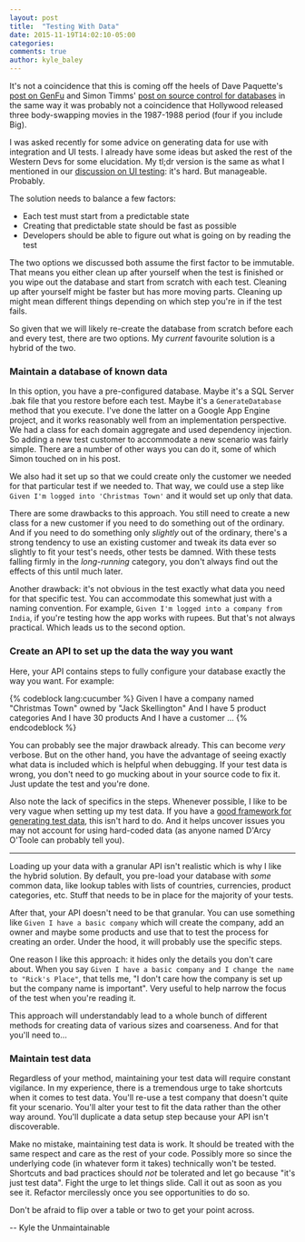 ```yaml
---
layout: post
title:  "Testing With Data"
date: 2015-11-19T14:02:10-05:00
categories:
comments: true
author: kyle_baley
---
```


It's not a coincidence that this is coming off the heels of Dave Paquette's [post on GenFu](http://www.westerndevs.com/realistic-sample-data-with-genfu/) and Simon Timms' [post on source control for databases](http://www.westerndevs.com/source-control-for-sql-databases/) in the same way it was probably not a coincidence that Hollywood released three body-swapping movies in the 1987-1988 period (four if you include Big).

<!-- more -->

I was asked recently for some advice on generating data for use with integration and UI tests. I already have some ideas but asked the rest of the Western Devs for some elucidation. My tl;dr version is the same as what I mentioned in our [discussion on UI testing](http://www.westerndevs.com/on-ui-testing/): it's hard. But manageable. Probably.

The solution needs to balance a few factors:

* Each test must start from a predictable state
* Creating that predictable state should be fast as possible
* Developers should be able to figure out what is going on by reading the test

The two options we discussed both assume the first factor to be immutable. That means you either clean up after yourself when the test is finished or you wipe out the database and start from scratch with each test. Cleaning up after yourself might be faster but has more moving parts. Cleaning up might mean different things depending on which step you're in if the test fails.  

So given that we will likely re-create the database from scratch before each and every test, there are two options. My _current_ favourite solution is a hybrid of the two. 

### Maintain a database of known data

In this option, you have a pre-configured database. Maybe it's a SQL Server .bak file that you restore before each test. Maybe it's a `GenerateDatabase` method that you execute. I've done the latter on a Google App Engine project, and it works reasonably well from an implementation perspective. We had a class for each domain aggregate and used dependency injection. So adding a new test customer to accommodate a new scenario was fairly simple. There are a number of other ways you can do it, some of which Simon touched on in his post.

We also had it set up so that we could create only the customer we needed for that particular test if we needed to. That way, we could use a step like `Given I'm logged into 'Christmas Town'` and it would set up only that data.

There are some drawbacks to this approach. You still need to create a new class for a new customer if you need to do something out of the ordinary. And if you need to do something only _slightly_ out of the ordinary, there's a strong tendency to use an existing customer and tweak its data ever so slightly to fit your test's needs, other tests be damned. With these tests falling firmly in the _long-running_ category, you don't always find out the effects of this until much later.

Another drawback: it's not obvious in the test exactly what data you need for that specific test. You can accommodate this somewhat just with a naming convention. For example, `Given I'm logged into a company from India`, if you're testing how the app works with rupees. But that's not always practical. Which leads us to the second option.

### Create an API to set up the data the way you want

Here, your API contains steps to fully configure your database exactly the way you want. For example:

{% codeblock lang:cucumber %}
Given I have a company named "Christmas Town" owned by "Jack Skellington"
And I have 5 product categories
And I have 30 products
And I have a customer
...
{% endcodeblock %}

You can probably see the major drawback already. This can become _very_ verbose. But on the other hand, you have the advantage of seeing exactly what data is included which is helpful when debugging. If your test data is wrong, you don't need to go mucking about in your source code to fix it. Just update the test and you're done.

Also note the lack of specifics in the steps. Whenever possible, I like to be very vague when setting up my test data. If you have a [good framework for generating test data](http://genfu.io/), this isn't hard to do. And it helps uncover issues you may not account for using hard-coded data (as anyone named D'Arcy O'Toole can probably tell you).

---
Loading up your data with a granular API isn't realistic which is why I like the hybrid solution. By default, you pre-load your database with _some_ common data, like lookup tables with lists of countries, currencies, product categories, etc. Stuff that needs to be in place for the majority of your tests.

After that, your API doesn't need to be that granular. You can use something like `Given I have a basic company` which will create the company, add an owner and maybe some products and use that to test the process for creating an order. Under the hood, it will probably use the specific steps.

One reason I like this approach: it hides only the details you don't care about. When you say `Given I have a basic company and I change the name to "Rick's Place"`, that tells me, "I don't care how the company is set up but the company name is important". Very useful to help narrow the focus of the test when you're reading it.

This approach will understandably lead to a whole bunch of different methods for creating data of various sizes and coarseness. And for that you'll need to...

### Maintain test data

Regardless of your method, maintaining your test data will require constant vigilance. In my experience, there is a tremendous urge to take shortcuts when it comes to test data. You'll re-use a test company that doesn't quite fit your scenario. You'll alter your test to fit the data rather than the other way around. You'll duplicate a data setup step because your API isn't discoverable.

Make no mistake, maintaining test data is work. It should be treated with the same respect and care as the rest of your code. Possibly more so since the underlying code (in whatever form it takes) technically won't be tested. Shortcuts and bad practices should _not_ be tolerated and let go because "it's just test data". Fight the urge to let things slide. Call it out as soon as you see it. Refactor mercilessly once you see opportunities to do so.

Don't be afraid to flip over a table or two to get your point across.

-- Kyle the Unmaintainable